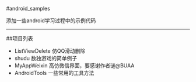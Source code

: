 #android_samples

添加一些android学习过程中的示例代码

---

##项目列表
* ListViewDelete 仿QQ滑动删除
* shudu 数独游戏的简单例子
* MyAppWeixin 高仿微信界面，要感谢作者谜@BUAA
* AndroidTools 一些常用的工具方法
